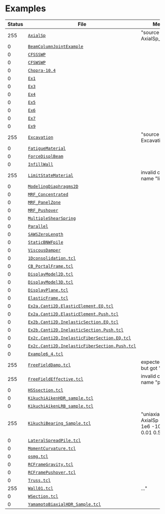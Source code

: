 # Examples

| Status  |     File     |  Message              |
|---------|--------------|-----------------------|
|  255  | [`AxialSp`](./AxialSp) | "source AxialSp_sample.tcl" |
|  0  | [`BeamColumnJointExample`](./BeamColumnJointExample) |  |
|  0  | [`CFSSSWP`](./CFSSSWP) |  |
|  0  | [`CFSWSWP`](./CFSWSWP) |  |
|  0  | [`Chopra-10.4`](./Chopra-10.4) |  |
|  0  | [`Ex1`](./Ex1) |  |
|  0  | [`Ex3`](./Ex3) |  |
|  0  | [`Ex4`](./Ex4) |  |
|  0  | [`Ex5`](./Ex5) |  |
|  0  | [`Ex6`](./Ex6) |  |
|  0  | [`Ex7`](./Ex7) |  |
|  0  | [`Ex9`](./Ex9) |  |
|  255  | [`Excavation`](./Excavation) | "source Excavation.tcl" |
|  0  | [`FatigueMaterial`](./FatigueMaterial) |  |
|  0  | [`ForceDisplBeam`](./ForceDisplBeam) |  |
|  0  | [`InfillWall`](./InfillWall) |  |
|  255  | [`LimitStateMaterial`](./LimitStateMaterial) | invalid command name "limitCurve" |
|  0  | [`ModelingDiaphragms2D`](./ModelingDiaphragms2D) |  |
|  0  | [`MRF_Concentrated`](./MRF_Concentrated) |  |
|  0  | [`MRF_PanelZone`](./MRF_PanelZone) |  |
|  0  | [`MRF_Pushover`](./MRF_Pushover) |  |
|  0  | [`MultipleShearSpring`](./MultipleShearSpring) |  |
|  0  | [`Parallel`](./Parallel) |  |
|  0  | [`SAWSZeroLength`](./SAWSZeroLength) |  |
|  0  | [`StaticBNWFpile`](./StaticBNWFpile) |  |
|  0  | [`ViscousDamper`](./ViscousDamper) |  |
|  0  | [`1Dconsolidation.tcl`](./1Dconsolidation.tcl) |  |
|  0  | [`CB_PortalFrame.tcl`](./CB_PortalFrame.tcl) |  |
|  0  | [`DisplayModel2D.tcl`](./DisplayModel2D.tcl) |  |
|  0  | [`DisplayModel3D.tcl`](./DisplayModel3D.tcl) |  |
|  0  | [`DisplayPlane.tcl`](./DisplayPlane.tcl) |  |
|  0  | [`ElasticFrame.tcl`](./ElasticFrame.tcl) |  |
|  0  | [`Ex2a.Canti2D.ElasticElement.EQ.tcl`](./Ex2a.Canti2D.ElasticElement.EQ.tcl) |  |
|  0  | [`Ex2a.Canti2D.ElasticElement.Push.tcl`](./Ex2a.Canti2D.ElasticElement.Push.tcl) |  |
|  0  | [`Ex2b.Canti2D.InelasticSection.EQ.tcl`](./Ex2b.Canti2D.InelasticSection.EQ.tcl) |  |
|  0  | [`Ex2b.Canti2D.InelasticSection.Push.tcl`](./Ex2b.Canti2D.InelasticSection.Push.tcl) |  |
|  0  | [`Ex2c.Canti2D.InelasticFiberSection.EQ.tcl`](./Ex2c.Canti2D.InelasticFiberSection.EQ.tcl) |  |
|  0  | [`Ex2c.Canti2D.InelasticFiberSection.Push.tcl`](./Ex2c.Canti2D.InelasticFiberSection.Push.tcl) |  |
|  0  | [`Example6_4.tcl`](./Example6_4.tcl) |  |
|  255  | [`FreeFieldDamp.tcl`](./FreeFieldDamp.tcl) | expected integer but got "-dt" |
|  255  | [`FreeFieldEffective.tcl`](./FreeFieldEffective.tcl) | invalid command name "parameter" |
|  0  | [`HSSsection.tcl`](./HSSsection.tcl) |  |
|  0  | [`KikuchiAikenHDR_sample.tcl`](./KikuchiAikenHDR_sample.tcl) |  |
|  0  | [`KikuchiAikenLRB_sample.tcl`](./KikuchiAikenLRB_sample.tcl) |  |
|  255  | [`KikuchiBearing_Sample.tcl`](./KikuchiBearing_Sample.tcl) | "uniaxialMaterial AxialSp 2   1013e6 1e6 -100e6 1.00 0.01 0.50 0e6" |
|  0  | [`LateralSpreadPile.tcl`](./LateralSpreadPile.tcl) |  |
|  0  | [`MomentCurvature.tcl`](./MomentCurvature.tcl) |  |
|  0  | [`osmg.tcl`](./osmg.tcl) |  |
|  0  | [`RCFrameGravity.tcl`](./RCFrameGravity.tcl) |  |
|  0  | [`RCFramePushover.tcl`](./RCFramePushover.tcl) |  |
|  0  | [`Truss.tcl`](./Truss.tcl) |  |
|  255  | [`Wall01.tcl`](./Wall01.tcl) |    ..." |
|  0  | [`WSection.tcl`](./WSection.tcl) |  |
|  0  | [`YamamotoBiaxialHDR_Sample.tcl`](./YamamotoBiaxialHDR_Sample.tcl) |  |
